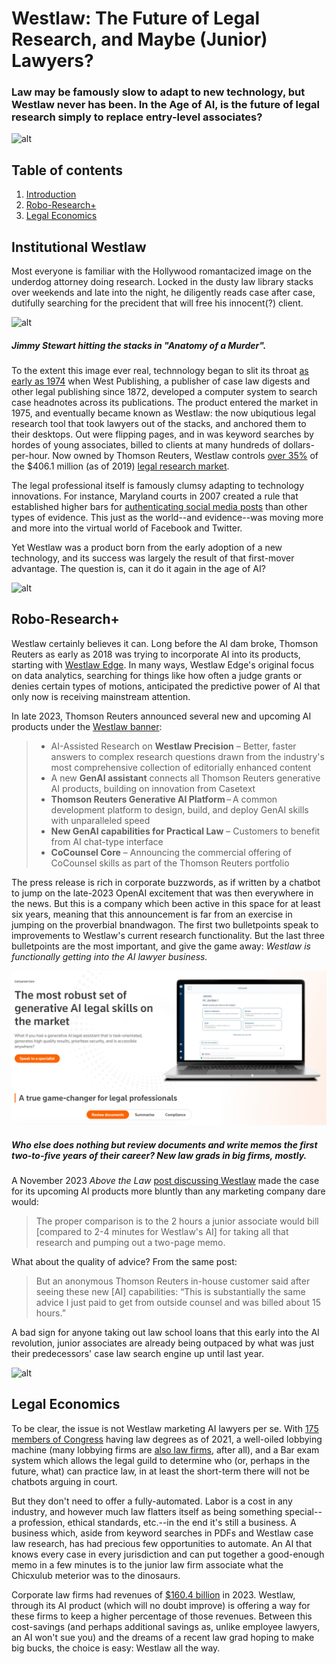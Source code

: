 # Westlaw: The Future of Legal Research, and Maybe (Junior) Lawyers?
### Law may be famously slow to adapt to new technology, but Westlaw never has been.  In the Age of AI, is the future of legal research simply to replace entry-level associates?  

![alt](https://cdn.discordapp.com/attachments/1148303423045910558/1206362017217122304/smashmcadams_A_robot_doing_legal_research_with_law_books_in_the_b6c68828-4be3-4f8e-bb21-ebf87bf2bcbc.png?ex=65dbbb2e&is=65c9462e&hm=5672c14fac190c45e47ece89738e26e61f2c0563a8f96642fea50bb98ab16890&)

## Table of contents
1. [Introduction](#introduction)
2. [Robo-Research+](#paragraph1)
3. [Legal Economics](#paragraph2)

## Institutional Westlaw <a name="introduction"></a>
Most everyone is familiar with the Hollywood romantacized image on the underdog attorney doing research.  Locked in the dusty law library stacks over weekends and late into the night, he diligently reads case after case, dutifully searching for the precident that will free his innocent(?) client.

![alt](https://reellibrarians.files.wordpress.com/2014/04/anatomyofamurderlawbooks-e1550100366918.jpg)
##### <i>Jimmy Stewart hitting the stacks in "Anatomy of a Murder".</i>

To the extent this image ever real, technnology began to slit its throat [as early as 1974](https://riesenfeldcenter.blogspot.com/2023/03/west-publishing-and-history-of-westlaw.htm) when West Publishing, a publisher of case law digests and other legal publishing since 1872, developed a computer system to search case headnotes across its publications. The product entered the market in 1975, and eventually became known as Westlaw: the now ubiqutious legal research tool that took lawyers out of the stacks, and anchored them to their desktops. Out were flipping pages, and in was keyword searches by hordes of young associates, billed to clients at many hundreds of dollars-per-hour. Now owned by Thomson Reuters, Westlaw controls [over 35%](https://6sense.com/tech/legal-research/westlaw-vs-lexisadvance) of the $406.1 million (as of 2019) [legal research market](https://growthmarketreports.com/report/legal-research-software-market-global-industry-analysis).

The legal professional itself is famously clumsy adapting to technology innovations.  For instance, Maryland courts in 2007 created a rule that established higher bars for [authenticating social media posts](https://www.naag.org/attorney-general-journal/status-update-on-authenticating-social-media-evidence-the-three-primary-approaches-applied-nationally/) than other types of evidence.  This just as the world--and evidence--was moving more and more into the virtual world of Facebook and Twitter.

Yet Westlaw was a product born from the early adoption of a new technology, and its success was largely the result of that first-mover advantage. The question is, can it do it again in the age of AI?

![alt](https://cdn.discordapp.com/attachments/1148303423045910558/1206376142164987944/smashmcadams_A_robot_doing_legal_research_with_law_books_in_the_d807a4e5-d688-4338-9df2-07517f7fb64a.png?ex=65dbc855&is=65c95355&hm=a8750ebf054ee924c82a7b70a1d68724d00415998d0701afa779973805c2eb9b&)
## Robo-Research+ <a name="paragraph1"></a>

Westlaw certainly believes it can.  Long before the AI dam broke, Thomson Reuters as early as 2018 was trying to incorporate AI into its products, starting with [Westlaw Edge](https://www.techlawcrossroads.com/2018/07/westlaw-edge-ai-goes-mainstream/).  In many ways, Westlaw Edge's original focus on data analytics, searching for things like how often a judge grants or denies certain types of motions, anticipated the predictive power of AI that only now is receiving mainstream attention.  

In late 2023, Thomson Reuters announced several new and upcoming AI products under the [Westlaw banner](https://www.prnewswire.com/news-releases/thomson-reuters-launches-generative-ai-powered-solutions-to-transform-how-legal-professionals-work-301989149.html):

>- AI-Assisted Research on <b>Westlaw Precision</b> – Better, faster answers to complex research questions drawn from the industry's most comprehensive collection of editorially enhanced content  
>- A new **GenAI assistant** connects all Thomson Reuters generative AI products, building on innovation from Casetext 
>- <b>Thomson Reuters Generative AI Platform</b> – A common development platform to design, build, and deploy GenAI skills with unparalleled speed  
>- <b>New GenAI capabilities for Practical Law</b> – Customers to benefit from AI chat-type interface 
>- <b>CoCounsel Core</b> – Announcing the commercial offering of CoCounsel skills as part of the Thomson Reuters portfolio 

The press release is rich in corporate buzzwords, as if written by a chatbot to jump on the late-2023 OpenAI excitement that was then everywhere in the news.  But this is a company which been active in this space for at least six years, meaning that this announcement is far from an exercise in jumping on the proverbial bnandwagon.  The first two bulletpoints speak to improvements to Westlaw's current research functionality.  But the last three bulletpoints are the most important, and give the game away: <i>Westlaw is functionally getting into the AI lawyer business.</i>

![alt](https://raw.githubusercontent.com/smashtotal/future_lawyer/main/Westlaw_cocounsel.png)
##### <i>Who else does nothing but review documents and write memos the first two-to-five years of their career?  New law grads in big firms, mostly.</i>

A November 2023 <i>Above the Law</i> [post discussing Westlaw](https://abovethelaw.com/2023/11/westlaw-ai-launch-forces-confrontation-with-the-inner-workings-of-a-lawyers-mind/) made the case for its upcoming AI products more bluntly than any marketing company dare would:

>The proper comparison is to the 2 hours a junior associate would bill [compared to 2-4 minutes for Westlaw's AI] for taking all that research and pumping out a two-page memo.

What about the quality of advice?  From the same post:

>But an anonymous Thomson Reuters in-house customer said after seeing these new [AI] capabilities: “This is substantially the same advice I just paid to get from outside counsel and was billed about 15 hours.”

A bad sign for anyone taking out law school loans that this early into the AI revolution, junior associates are already being outpaced by what was just their predecessors' case law search engine up until last year.  

![alt](https://cdn.discordapp.com/attachments/1148303423045910558/1206412692688998522/smashmcadams_A_robot_as_a_lawyer_presenting_a_case_in_a_courtro_7aa85bf5-b233-45a8-8068-66c19607f659.png?ex=65dbea60&is=65c97560&hm=a01c853a560001ee6d3a3571d04cb375e3a16abc9b17daf2c90e037015f44dca&)
## Legal Economics <a name="paragraph2"></a>

To be clear, the issue is not Westlaw marketing AI lawyers per se.  With [175 members of Congress](https://www.americanbar.org/advocacy/governmental_legislative_work/publications/washingtonletter/january-2021-wl/attorneys-117thcongress/) having law degrees as of 2021, a well-oiled lobbying machine (many lobbying firms are [also law firms](https://www.opensecrets.org/federal-lobbying/top-lobbying-firms), after all), and a Bar exam system which allows the legal guild to determine who (or, perhaps in the future, what) can practice law, in at least the short-term there will not be chatbots arguing in court.

But they don't need to offer a fully-automated.  Labor is a cost in any industry, and however much law flatters itself as being something special--a profession, ethical standards, etc.--in the end it's still a business.  A business which, aside from keyword searches in PDFs and Westlaw case law research, has had precious few opportunities to automate.  An AI that knows every case in every jurisdiction and can put together a good-enough memo in a few minutes is to the junior law firm associate what the Chicxulub meterior was to the dinosaurs.  

Corporate law firms had revenues of [$160.4 billion](https://www.ibisworld.com/industry-statistics/market-size/corporate-law-firms-united-states/) in 2023.  Westlaw, through its AI product (which will no doubt improve) is offering a way for these firms to keep a higher percentage of those revenues.  Between this cost-savings (and perhaps additional savings as, unlike employee lawyers, an AI won't sue you) and the dreams of a recent law grad hoping to make big bucks, the choice is easy: Westlaw all the way.
